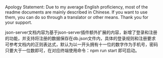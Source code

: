 Apology Statement: Due to my average English proficiency, most of the readme documents are mainly described in Chinese. If you want to use them, you can do so through a translator or other means. Thank you for your support.

json-server文档内容为基于json-server插件额外扩展的内容，新增了登录和注册的功能，并支持将注册的数据保存在db.json文件内，具体的登录规则和注册要求可参考文档内的正则表达式，默认为以一开头拥有十一位的数字作为手机号，密码只要大于一位数即可，在对应终端使用命令：npm run start 即可启动。
